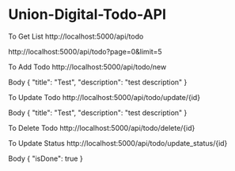 # Union-Digital-Todo-API

To Get List
http://localhost:5000/api/todo

http://localhost:5000/api/todo?page=0&limit=5

To Add Todo
http://localhost:5000/api/todo/new

Body
{
    "title": "Test",
    "description": "test description"
}

To Update Todo
http://localhost:5000/api/todo/update/{id}

Body
{
    "title": "Test",
    "description": "test description"
}

To Delete Todo
http://localhost:5000/api/todo/delete/{id}

To Update Status
http://localhost:5000/api/todo/update_status/{id}

Body 
{
    "isDone": true
}